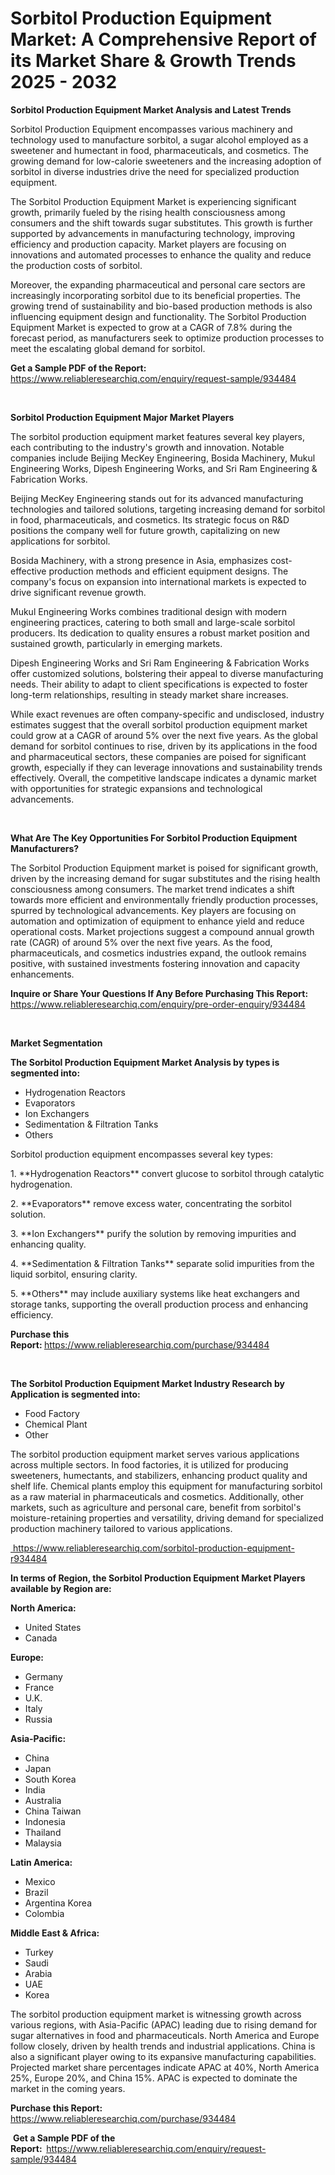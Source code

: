 <p><h1>Sorbitol Production Equipment Market: A Comprehensive Report of its Market Share & Growth Trends 2025 - 2032</h1></p><p><strong>Sorbitol Production Equipment Market Analysis and Latest Trends</strong></p>
<p><p>Sorbitol Production Equipment encompasses various machinery and technology used to manufacture sorbitol, a sugar alcohol employed as a sweetener and humectant in food, pharmaceuticals, and cosmetics. The growing demand for low-calorie sweeteners and the increasing adoption of sorbitol in diverse industries drive the need for specialized production equipment.</p><p>The Sorbitol Production Equipment Market is experiencing significant growth, primarily fueled by the rising health consciousness among consumers and the shift towards sugar substitutes. This growth is further supported by advancements in manufacturing technology, improving efficiency and production capacity. Market players are focusing on innovations and automated processes to enhance the quality and reduce the production costs of sorbitol.</p><p>Moreover, the expanding pharmaceutical and personal care sectors are increasingly incorporating sorbitol due to its beneficial properties. The growing trend of sustainability and bio-based production methods is also influencing equipment design and functionality. The Sorbitol Production Equipment Market is expected to grow at a CAGR of 7.8% during the forecast period, as manufacturers seek to optimize production processes to meet the escalating global demand for sorbitol.</p></p>
<p><strong>Get a Sample PDF of the Report:&nbsp;</strong> <a href="https://www.reliableresearchiq.com/enquiry/request-sample/934484?utm_campaign=3191&utm_medium=2&utm_source=Github&utm_content=ia&utm_term=18042025&utm_id=sorbitol-production-equipment">https://www.reliableresearchiq.com/enquiry/request-sample/934484</a></p>
<p>&nbsp;</p>
<p><strong>Sorbitol Production Equipment Major Market Players</strong></p>
<p><p>The sorbitol production equipment market features several key players, each contributing to the industry's growth and innovation. Notable companies include Beijing MecKey Engineering, Bosida Machinery, Mukul Engineering Works, Dipesh Engineering Works, and Sri Ram Engineering & Fabrication Works. </p><p>Beijing MecKey Engineering stands out for its advanced manufacturing technologies and tailored solutions, targeting increasing demand for sorbitol in food, pharmaceuticals, and cosmetics. Its strategic focus on R&D positions the company well for future growth, capitalizing on new applications for sorbitol.</p><p>Bosida Machinery, with a strong presence in Asia, emphasizes cost-effective production methods and efficient equipment designs. The company's focus on expansion into international markets is expected to drive significant revenue growth. </p><p>Mukul Engineering Works combines traditional design with modern engineering practices, catering to both small and large-scale sorbitol producers. Its dedication to quality ensures a robust market position and sustained growth, particularly in emerging markets.</p><p>Dipesh Engineering Works and Sri Ram Engineering & Fabrication Works offer customized solutions, bolstering their appeal to diverse manufacturing needs. Their ability to adapt to client specifications is expected to foster long-term relationships, resulting in steady market share increases.</p><p>While exact revenues are often company-specific and undisclosed, industry estimates suggest that the overall sorbitol production equipment market could grow at a CAGR of around 5% over the next five years. As the global demand for sorbitol continues to rise, driven by its applications in the food and pharmaceutical sectors, these companies are poised for significant growth, especially if they can leverage innovations and sustainability trends effectively. Overall, the competitive landscape indicates a dynamic market with opportunities for strategic expansions and technological advancements.</p></p>
<p>&nbsp;</p>
<p><strong>What Are The Key Opportunities For Sorbitol Production Equipment Manufacturers?</strong></p>
<p><p>The Sorbitol Production Equipment market is poised for significant growth, driven by the increasing demand for sugar substitutes and the rising health consciousness among consumers. The market trend indicates a shift towards more efficient and environmentally friendly production processes, spurred by technological advancements. Key players are focusing on automation and optimization of equipment to enhance yield and reduce operational costs. Market projections suggest a compound annual growth rate (CAGR) of around 5% over the next five years. As the food, pharmaceuticals, and cosmetics industries expand, the outlook remains positive, with sustained investments fostering innovation and capacity enhancements.</p></p>
<p><strong>Inquire or Share Your Questions If Any Before Purchasing This Report:</strong> <a href="https://www.reliableresearchiq.com/enquiry/pre-order-enquiry/934484?utm_campaign=3191&utm_medium=2&utm_source=Github&utm_content=ia&utm_term=18042025&utm_id=sorbitol-production-equipment">https://www.reliableresearchiq.com/enquiry/pre-order-enquiry/934484</a></p>
<p>&nbsp;</p>
<p><strong>Market Segmentation</strong></p>
<p><strong>The Sorbitol Production Equipment Market Analysis by types is segmented into:</strong></p>
<p><ul><li>Hydrogenation Reactors</li><li>Evaporators</li><li>Ion Exchangers</li><li>Sedimentation & Filtration Tanks</li><li>Others</li></ul></p>
<p><p>Sorbitol production equipment encompasses several key types: </p><p>1. **Hydrogenation Reactors** convert glucose to sorbitol through catalytic hydrogenation.</p><p>2. **Evaporators** remove excess water, concentrating the sorbitol solution.</p><p>3. **Ion Exchangers** purify the solution by removing impurities and enhancing quality.</p><p>4. **Sedimentation & Filtration Tanks** separate solid impurities from the liquid sorbitol, ensuring clarity. </p><p>5. **Others** may include auxiliary systems like heat exchangers and storage tanks, supporting the overall production process and enhancing efficiency.</p></p>
<p><strong>Purchase this Report:&nbsp;</strong><a href="https://www.reliableresearchiq.com/purchase/934484?utm_campaign=3191&utm_medium=2&utm_source=Github&utm_content=ia&utm_term=18042025&utm_id=sorbitol-production-equipment">https://www.reliableresearchiq.com/purchase/934484</a></p>
<p>&nbsp;</p>
<p><strong>The Sorbitol Production Equipment Market Industry Research by Application is segmented into:</strong></p>
<p><ul><li>Food Factory</li><li>Chemical Plant</li><li>Other</li></ul></p>
<p><p>The sorbitol production equipment market serves various applications across multiple sectors. In food factories, it is utilized for producing sweeteners, humectants, and stabilizers, enhancing product quality and shelf life. Chemical plants employ this equipment for manufacturing sorbitol as a raw material in pharmaceuticals and cosmetics. Additionally, other markets, such as agriculture and personal care, benefit from sorbitol's moisture-retaining properties and versatility, driving demand for specialized production machinery tailored to various applications.</p></p>
<p><a href="https://www.reliableresearchiq.com/sorbitol-production-equipment-r934484?utm_campaign=3191&utm_medium=2&utm_source=Github&utm_content=ia&utm_term=18042025&utm_id=sorbitol-production-equipment">&nbsp;https://www.reliableresearchiq.com/sorbitol-production-equipment-r934484</a></p>
<p><strong>In terms of Region, the Sorbitol Production Equipment Market Players available by Region are:</strong></p>
<p>
    <p> <strong> North America: </strong>
        <ul>
            <li>United States</li>
            <li>Canada</li>
        </ul>
        </p> 
    <p> <strong> Europe: </strong>
        <ul>
            <li>Germany</li>
            <li>France</li>
            <li>U.K.</li>
            <li>Italy</li>
            <li>Russia</li>
        </ul>
        </p> 
    <p> <strong> Asia-Pacific: </strong>
        <ul>
            <li>China</li>
            <li>Japan</li>
            <li>South Korea</li>
            <li>India</li>
            <li>Australia</li>
            <li>China Taiwan</li>
            <li>Indonesia</li>
            <li>Thailand</li>
            <li>Malaysia</li>
        </ul>
        </p> 
    <p> <strong> Latin America: </strong>
        <ul>
            <li>Mexico</li>
            <li>Brazil</li>
            <li>Argentina Korea</li>
            <li>Colombia</li>
        </ul>
        </p> 
    <p> <strong> Middle East & Africa: </strong>
        <ul>
            <li>Turkey</li>
            <li>Saudi</li>
            <li>Arabia</li>
            <li>UAE</li>
            <li>Korea</li>
        </ul>
    </p>
    </p>
<p><p>The sorbitol production equipment market is witnessing growth across various regions, with Asia-Pacific (APAC) leading due to rising demand for sugar alternatives in food and pharmaceuticals. North America and Europe follow closely, driven by health trends and industrial applications. China is also a significant player owing to its expansive manufacturing capabilities. Projected market share percentages indicate APAC at 40%, North America 25%, Europe 20%, and China 15%. APAC is expected to dominate the market in the coming years.</p></p>
<p><strong>Purchase this Report: </strong><a href="https://www.reliableresearchiq.com/purchase/934484?utm_campaign=3191&utm_medium=2&utm_source=Github&utm_content=ia&utm_term=18042025&utm_id=sorbitol-production-equipment">https://www.reliableresearchiq.com/purchase/934484</a></p>
<p>&nbsp;<strong>Get a Sample PDF of the Report:&nbsp;&nbsp;</strong><a href="https://www.reliableresearchiq.com/enquiry/request-sample/934484?utm_campaign=3191&utm_medium=2&utm_source=Github&utm_content=ia&utm_term=18042025&utm_id=sorbitol-production-equipment">https://www.reliableresearchiq.com/enquiry/request-sample/934484</a></p>
<p><strong></strong></p>
<p><p></p><p></p><p></p></p>